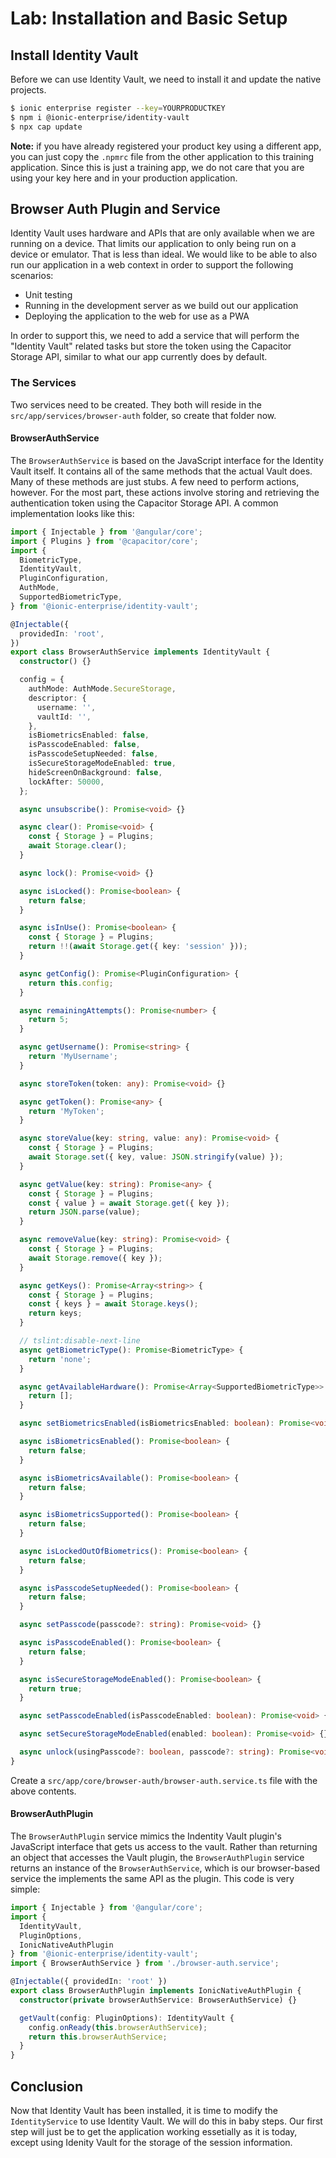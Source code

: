 # Lab: Installation and Basic Setup

## Install Identity Vault

Before we can use Identity Vault, we need to install it and update the native projects.

```Bash
$ ionic enterprise register --key=YOURPRODUCTKEY
$ npm i @ionic-enterprise/identity-vault
$ npx cap update
```

**Note:** if you have already registered your product key using a different app, you can just copy the `.npmrc` file from the other application to this training application. Since this is just a training app, we do not care that you are using your key here and in your production application.

## Browser Auth Plugin and Service

Identity Vault uses hardware and APIs that are only available when we are running on a device. That limits our application to only being run on a device or emulator. That is less than ideal. We would like to be able to also run our application in a web context in order to support the following scenarios:

- Unit testing
- Running in the development server as we build out our application
- Deploying the application to the web for use as a PWA

In order to support this, we need to add a service that will perform the "Identity Vault" related tasks but store the token using the Capacitor Storage API, similar to what our app currently does by default.

### The Services

Two services need to be created. They both will reside in the `src/app/services/browser-auth` folder, so create that folder now.

#### BrowserAuthService

The `BrowserAuthService` is based on the JavaScript interface for the Identity Vault itself. It contains all of the same methods that the actual Vault does. Many of these methods are just stubs. A few need to perform actions, however. For the most part, these actions involve storing and retrieving the authentication token using the Capacitor Storage API. A common implementation looks like this:

```TypeScript
import { Injectable } from '@angular/core';
import { Plugins } from '@capacitor/core';
import {
  BiometricType,
  IdentityVault,
  PluginConfiguration,
  AuthMode,
  SupportedBiometricType,
} from '@ionic-enterprise/identity-vault';

@Injectable({
  providedIn: 'root',
})
export class BrowserAuthService implements IdentityVault {
  constructor() {}

  config = {
    authMode: AuthMode.SecureStorage,
    descriptor: {
      username: '',
      vaultId: '',
    },
    isBiometricsEnabled: false,
    isPasscodeEnabled: false,
    isPasscodeSetupNeeded: false,
    isSecureStorageModeEnabled: true,
    hideScreenOnBackground: false,
    lockAfter: 50000,
  };

  async unsubscribe(): Promise<void> {}

  async clear(): Promise<void> {
    const { Storage } = Plugins;
    await Storage.clear();
  }

  async lock(): Promise<void> {}

  async isLocked(): Promise<boolean> {
    return false;
  }

  async isInUse(): Promise<boolean> {
    const { Storage } = Plugins;
    return !!(await Storage.get({ key: 'session' }));
  }

  async getConfig(): Promise<PluginConfiguration> {
    return this.config;
  }

  async remainingAttempts(): Promise<number> {
    return 5;
  }

  async getUsername(): Promise<string> {
    return 'MyUsername';
  }

  async storeToken(token: any): Promise<void> {}

  async getToken(): Promise<any> {
    return 'MyToken';
  }

  async storeValue(key: string, value: any): Promise<void> {
    const { Storage } = Plugins;
    await Storage.set({ key, value: JSON.stringify(value) });
  }

  async getValue(key: string): Promise<any> {
    const { Storage } = Plugins;
    const { value } = await Storage.get({ key });
    return JSON.parse(value);
  }

  async removeValue(key: string): Promise<void> {
    const { Storage } = Plugins;
    await Storage.remove({ key });
  }

  async getKeys(): Promise<Array<string>> {
    const { Storage } = Plugins;
    const { keys } = await Storage.keys();
    return keys;
  }

  // tslint:disable-next-line
  async getBiometricType(): Promise<BiometricType> {
    return 'none';
  }

  async getAvailableHardware(): Promise<Array<SupportedBiometricType>> {
    return [];
  }

  async setBiometricsEnabled(isBiometricsEnabled: boolean): Promise<void> {}

  async isBiometricsEnabled(): Promise<boolean> {
    return false;
  }

  async isBiometricsAvailable(): Promise<boolean> {
    return false;
  }

  async isBiometricsSupported(): Promise<boolean> {
    return false;
  }

  async isLockedOutOfBiometrics(): Promise<boolean> {
    return false;
  }

  async isPasscodeSetupNeeded(): Promise<boolean> {
    return false;
  }

  async setPasscode(passcode?: string): Promise<void> {}

  async isPasscodeEnabled(): Promise<boolean> {
    return false;
  }

  async isSecureStorageModeEnabled(): Promise<boolean> {
    return true;
  }

  async setPasscodeEnabled(isPasscodeEnabled: boolean): Promise<void> {}

  async setSecureStorageModeEnabled(enabled: boolean): Promise<void> {}

  async unlock(usingPasscode?: boolean, passcode?: string): Promise<void> {}
}
```

Create a `src/app/core/browser-auth/browser-auth.service.ts` file with the above contents.

#### BrowserAuthPlugin

The `BrowserAuthPlugin` service mimics the Indentity Vault plugin's JavaScript interface that gets us access to the vault. Rather than returning an object that accesses the Vault plugin, the `BrowserAuthPlugin` service returns an instance of the `BrowserAuthService`, which is our browser-based service the implements the same API as the plugin. This code is very simple:

```TypeScript
import { Injectable } from '@angular/core';
import {
  IdentityVault,
  PluginOptions,
  IonicNativeAuthPlugin
} from '@ionic-enterprise/identity-vault';
import { BrowserAuthService } from './browser-auth.service';

@Injectable({ providedIn: 'root' })
export class BrowserAuthPlugin implements IonicNativeAuthPlugin {
  constructor(private browserAuthService: BrowserAuthService) {}

  getVault(config: PluginOptions): IdentityVault {
    config.onReady(this.browserAuthService);
    return this.browserAuthService;
  }
}
```

## Conclusion

Now that Identity Vault has been installed, it is time to modify the `IdentityService` to use Identity Vault. We will do this in baby steps. Our first step will just be to get the application working essetially as it is today, except using Idenity Vault for the storage of the session information.
